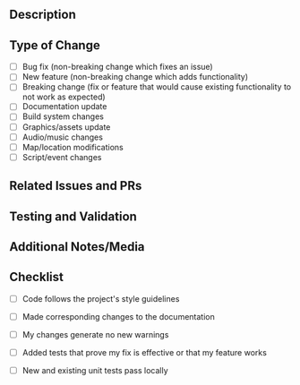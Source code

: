 ## Description
<!-- Provide a brief description of the changes made in this PR -->

## Type of Change
- [ ] Bug fix (non-breaking change which fixes an issue)
- [ ] New feature (non-breaking change which adds functionality)
- [ ] Breaking change (fix or feature that would cause existing functionality to not work as expected)
- [ ] Documentation update
- [ ] Build system changes
- [ ] Graphics/assets update
- [ ] Audio/music changes
- [ ] Map/location modifications
- [ ] Script/event changes

## Related Issues and PRs
<!-- Link related issues and PRs here -->

## Testing and Validation
<!-- Describe the tests you ran to verify your changes -->

## Additional Notes/Media
<!-- Any additional information that reviewers should know -->

## Checklist
- [ ] Code follows the project's style guidelines
- [ ] Made corresponding changes to the documentation
- [ ] My changes generate no new warnings
- [ ] Added tests that prove my fix is effective or that my feature works
- [ ] New and existing unit tests pass locally


